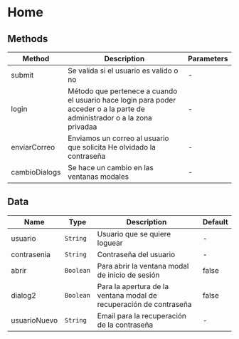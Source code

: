 # Home

## Methods

<!-- @vuese:Home:methods:start -->
|Method|Description|Parameters|
|---|---|---|
|submit|Se valida si el usuario es valido o no|-|
|login|Método que pertenece a cuando el usuario hace login para poder acceder o a la parte de administrador o a la zona privadaa|-|
|enviarCorreo|Enviamos un correo al usuario que solicita He olvidado la contraseña|-|
|cambioDialogs|Se hace un cambio en las ventanas modales|-|

<!-- @vuese:Home:methods:end -->


## Data

<!-- @vuese:Home:data:start -->
|Name|Type|Description|Default|
|---|---|---|---|
|usuario|`String`|Usuario que se quiere loguear|-|
|contrasenia|`String`|Contraseña del usuario|-|
|abrir|`Boolean`|Para abrir la ventana modal de inicio de sesión|false|
|dialog2|`Boolean`|Para la apertura de la ventana modal de recuperación de contraseña|false|
|usuarioNuevo|`String`|Email para la recuperación de la contraseña|-|

<!-- @vuese:Home:data:end -->


